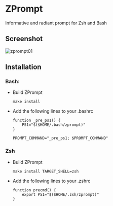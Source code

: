 # ZPrompt

Informative and radiant prompt for Zsh and Bash

## Screenshot

![zprompt01](https://cloud.githubusercontent.com/assets/1478966/20607964/a588403a-b285-11e6-94c5-de8d6357455a.png)

## Installation

### Bash:

- Build ZPrompt
	```
	make install
	```

- Add the following lines to your .bashrc
	```
	function _pre_ps1() {
		PS1="$($HOME/.bash/zprompt)"
	}

	PROMPT_COMMAND="_pre_ps1; $PROMPT_COMMAND"
	```

### Zsh

- Build ZPrompt
	```
	make install TARGET_SHELL=zsh
	```

- Add the following lines to your .zshrc
	```
	function precmd() {
		export PS1="$($HOME/.zsh/zprompt)"
	}
	```
